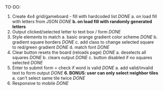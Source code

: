 TO-DO:

1. Create 4x4 grid/gameboard - fill with hardcoded list _DONE_
   a. on load fill with letters from JSON _DONE_
   **b. on load fill with randomly generated letters**
2. Output clicked/selected letter to text box / form _DONE_
3. Style elements to match
   a. basic orange gradient color scheme _DONE_
   b. gradient square borders _DONE_
   c. add class to change selected square to red/green gradient _DONE_
   d. match font _DONE_
4. Clear button resets the board (reloads page) _DONE_
   a. deselects all squares _DONE_
   b. clears output _DONE_
   c. button disabled if no squares selected _DONE_
5. Enter to submit form = check if word is valid _DONE_
   a. add valid/invalid text to form output _DONE_
   **6. BONUS: user can only select neighbor tiles**
   a. can't select same tile twice _DONE_
6. Responsive to mobile _DONE_
